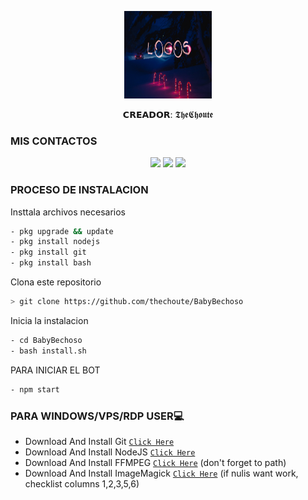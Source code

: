 <p align="center">
<img src="./media/imagen/baby.png" width="140" height="140"/>
</p>
<p align="center">
𝗖𝗥𝗘𝗔𝗗𝗢𝗥: 𝕿𝖍𝖊𝕮𝖍𝖔𝖚𝖙𝖊

### MIS CONTACTOS
<p align="center">
<a href="http://wa.me/18299897014" target="blank"><img src="https://img.shields.io/badge/Whatsapp-30302f?style=flat&logo=whatsapp" /></a>
<a href="http://www.instagram.com/the_choute_" target="blank"><img src="https://img.shields.io/badge/Instagram-30302f?style=flat&logo=instagram" /></a>
<a href="https://www.youtube.com/channel/UC-HPutaDGeTPjrCId0bXQgg" target="blank"><img src="https://img.shields.io/badge/Youtube-30302f?style=flat&logo=youtube" /></a>
<p align="center">

 
</p>


### PROCESO DE INSTALACION
Insttala archivos necesarios
```bash
- pkg upgrade && update
- pkg install nodejs
- pkg install git
- pkg install bash
```
Clona este repositorio
 ```bash
> git clone https://github.com/thechoute/BabyBechoso
```
Inicia la instalacion
```bash
- cd BabyBechoso
- bash install.sh
```
PARA INICIAR EL BOT
 ```bash
- npm start
```
### PARA WINDOWS/VPS/RDP USER💻
* Download And Install Git [`Click Here`](https://git-scm.com/downloads) <br>
* Download And Install NodeJS [`Click Here`](https://nodejs.org/en/download) <br>
* Download And Install FFMPEG [`Click Here`](https://ffmpeg.org/download.html) (don't forget to path) 
* Download And Install ImageMagick [`Click Here`](https://imagemagick.org/script/download.php) (if nulis want work,  checklist columns 1,2,3,5,6) 
